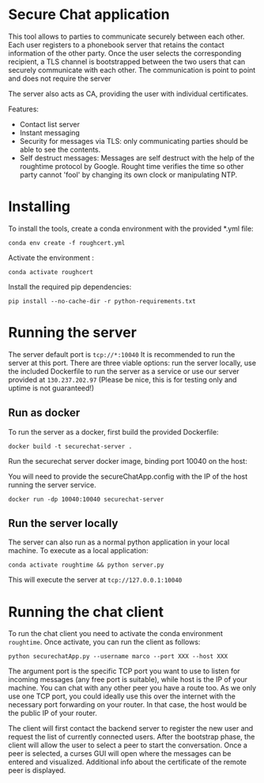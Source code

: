 # Secure Chat application


This tool allows to parties to communicate securely between each other. 
Each user registers to a phonebook server that retains the contact information of the other party. Once the user selects the corresponding recipient, a TLS channel is bootstrapped between the two users that can securely communicate with each other. The communication is point to point and does not require the server

The server also acts as CA, providing the user with individual certificates.

Features:
* Contact list server
* Instant messaging
* Security for messages via TLS: only communicating parties should be able to see the contents.
* Self destruct messages: Messages are self destruct with the help of the roughtime protocol by Google. Rought time verifies the time so other party cannot 'fool' by changing its own clock or manipulating NTP.

# Installing
To install the tools, create a conda environment with the provided *.yml file:

`conda env create -f roughcert.yml`

Activate the environment :

`conda activate roughcert`

Install the required pip dependencies:

`pip install --no-cache-dir -r python-requirements.txt`

# Running the server
The server default port is `tcp://*:10040` It is recommended to run the server at this port.
There are three viable options: run the server locally, use the included Dockerfile to run the server as a service or use our server provided at `130.237.202.97` (Please be nice, this is for testing only and uptime is not guaranteed!)

## Run as docker
To run the server as a docker, first build the provided Dockerfile:

`docker build -t securechat-server .`

Run the securechat server docker image, binding port 10040 on the host:

You will need to provide the secureChatApp.config with the IP of the host running the server service. 

`docker run -dp 10040:10040 securechat-server`

## Run the server locally

The server can also run as a normal python application in your local machine. To execute as a local application:

`conda activate roughtime && python server.py`

This will execute the server at `tcp://127.0.0.1:10040`

# Running the chat client

To run the chat client you need to activate the conda environment `roughtime`. Once activate, you can run the client as follows:

`python securechatApp.py --username marco --port XXX --host XXX`

The argument port is the specific TCP port you want to use to listen for incoming messages (any free port is suitable), while host is the IP of your machine. You can chat with any other peer you have a route too. As we only use one TCP port, you could ideally use this over the internet with the necessary port forwarding on your router. In that case, the host would be the public IP of your router. 

The client will first contact the backend server to register the new user and request the list of currently connected users. After the bootstrap phase, the client will allow the user to select a peer to start the conversation. Once a peer is selected, a curses GUI will open where the messages can be entered and visualized. Additional info about the certificate of the remote peer is displayed.




